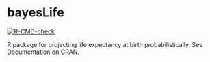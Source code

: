 # bayesLife

[![R-CMD-check](https://github.com/PPgp/bayesLife/actions/workflows/check-standard.yaml/badge.svg?branch=cran&event=push)](https://github.com/PPgp/bayesLife/actions/workflows/check-standard.yaml)

R package for projecting life expectancy at birth probabilistically. See [Documentation on CRAN](https://cran.r-project.org/web/packages/bayesLife/bayesLife.pdf).

